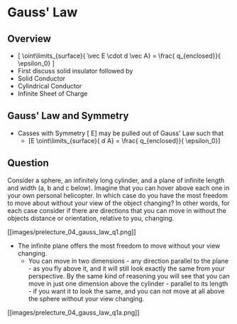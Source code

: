 # Gauss' Law

## Overview

* \[ \oint\limits_{surface}{ \vec E \cdot d \vec A} = \frac{ q_{enclosed}}{ \epsilon_0} \]
* First discuss solid insulator followed by 
* Solid Conductor
* Cylindrical Conductor
* Infinite Sheet of Charge

## Gauss' Law and Symmetry

* Casses with Symmetry \[ E\] may be pulled out of Gauss' Law such that
  * \[E \oint\limits_{surface}{ d A} = \frac{ q_{enclosed}}{ \epsilon_0}\]

## Question

Consider a sphere, an infinitely long cylinder, and a plane of infinite length 
and width (a, b and c below). Imagine that you can hover above each one in your 
own personal helicopter. In which case do you have the most freedom to move about 
without your view of the object changing? In other words, for each case consider 
if there are directions that you can move in without the objects distance or 
orientation, relative to you, changing.

[[images/prelecture_04_gauss_law_q1.png]]

* The infinite plane offers the most freedom to move without your view changing.
  * You can move in two dimensions - any direction parallel to the plane - as you 
    fly above it, and it will still look exactly the same from your perspective. 
    By the same kind of reasoning you will see that you can move in just one 
    dimension above the cylinder - parallel to its length - if you want it to 
    look the same, and you can not move at all above the sphere without your 
    view changing.

[[images/prelecture_04_gauss_law_q1a.png]]